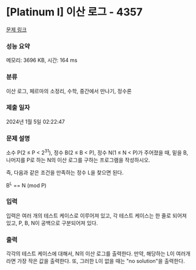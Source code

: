 # [Platinum I] 이산 로그 - 4357 

[문제 링크](https://www.acmicpc.net/problem/4357) 

### 성능 요약

메모리: 3696 KB, 시간: 164 ms

### 분류

이산 로그, 페르마의 소정리, 수학, 중간에서 만나기, 정수론

### 제출 일자

2024년 1월 5일 02:22:47

### 문제 설명

<p>소수 P(2 ≤ P < 2<sup>31</sup>), 정수 B(2 ≤ B < P), 정수 N(1 ≤ N < P)가 주어졌을 때, 밑을 B, 나머지를 P로 하는 N의 이산 로그를 구하는 프로그램을 작성하시오.</p>

<p>즉, 다음과 같은 조건을 만족하는 정수 L을 찾으면 된다.</p>

<p>B<sup>L</sup> == N (mod P)</p>

### 입력 

 <p>입력은 여러 개의 테스트 케이스로 이루어져 있고, 각 테스트 케이스는 한 줄로 되어져 있고, P, B, N이 공백으로 구분되어져 있다.</p>

### 출력 

 <p>각각의 테스트 케이스에 대해서, N의 이산 로그를 출력한다. 만약, 해당하는 L이 여러개라면 가장 작은 값을 출력한다. 또, 그러한 L이 없을 때는 "no solution"을 출력한다.</p>

